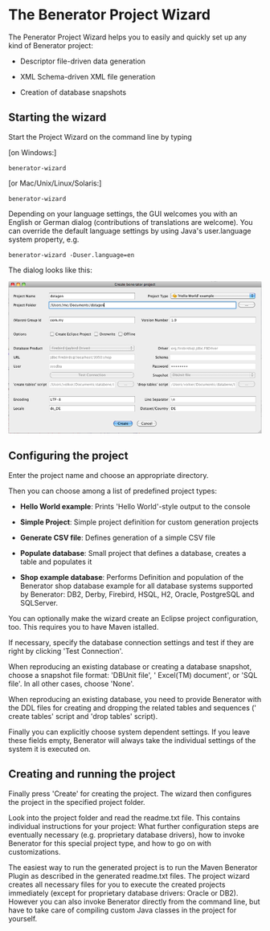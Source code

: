 # The Benerator Project Wizard

The Penerator Project Wizard helps you to easily and quickly set up any kind of Benerator project:

* Descriptor file-driven data generation

* XML Schema-driven XML file generation

* Creation of database snapshots

## Starting the wizard

Start the Project Wizard on the command line by typing

[on Windows:]

```shell
benerator-wizard
```

[or Mac/Unix/Linux/Solaris:]

```shell
benerator-wizard
```

Depending on your language settings, the GUI welcomes you with an English or German dialog (contributions of translations are welcome). You can
override the default language settings by using Java's user.language system property, e.g.

```shell
benerator-wizard -Duser.language=en
```

The dialog looks like this:

![](assets/grafik20.png)

## Configuring the project

Enter the project name and choose an appropriate directory.

Then you can choose among a list of predefined project types:

* **Hello World example**: Prints 'Hello World'-style output to the console

* **Simple Project**: Simple project definition for custom generation projects

* **Generate CSV file**: Defines generation of a simple CSV file

* **Populate database**: Small project that defines a database, creates a table and populates it

* **Shop example database**: Performs Definition and population of the Benerator shop database example for all database systems supported by Benerator:
  DB2, Derby, Firebird, HSQL, H2, Oracle, PostgreSQL and SQLServer.

You can optionally make the wizard create an Eclipse project configuration, too. This requires you to have Maven istalled.

If necessary, specify the database connection settings and test if they are right by clicking 'Test Connection'.

When reproducing an existing database or creating a database snapshot, choose a snapshot file format: 'DBUnit file', '
Excel(TM) document', or 'SQL file'. In all other cases, choose 'None'.

When reproducing an existing database, you need to provide Benerator with the DDL files for creating and dropping the related tables and sequences ('
create tables' script and 'drop tables' script).

Finally you can explicitly choose system dependent settings. If you leave these fields empty, Benerator will always take the individual settings of
the system it is executed on.

## Creating and running the project

Finally press 'Create' for creating the project. The wizard then configures the project in the specified project folder.

Look into the project folder and read the readme.txt file. This contains individual instructions for your project: What further configuration steps
are eventually necessary (e.g. proprietary database drivers), how to invoke Benerator for this special project type, and how to go on with
customizations.

The easiest way to run the generated project is to run the Maven Benerator Plugin as described in the generated readme.txt files. The project wizard
creates all necessary files for you to execute the created projects immediately (except for proprietary database drivers: Oracle or DB2). However you can also invoke Benerator directly from the command line, but have to take care
of compiling custom Java classes in the project for yourself.